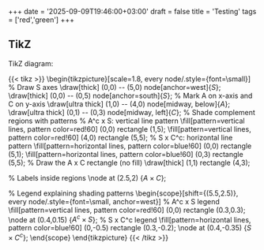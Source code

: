 +++
date = '2025-09-09T19:46:00+03:00'
draft = false
title = 'Testing'
tags = ['red','green']
+++

## TikZ

TikZ diagram:

{{< tikz >}}
\begin{tikzpicture}[scale=1.8, every node/.style={font=\small}]
  % Draw S axes
  \draw[thick] (0,0) -- (5,0) node[anchor=west]{$S$};
  \draw[thick] (0,0) -- (0,5) node[anchor=south]{$S$};
  % Mark A on x-axis and C on y-axis
  \draw[ultra thick] (1,0) -- (4,0) node[midway, below]{$A$};
  \draw[ultra thick] (0,1) -- (0,3) node[midway, left]{$C$};
  % Shade complement regions with patterns
  % A^c x S: vertical line pattern
  \fill[pattern=vertical lines, pattern color=red!60] (0,0) rectangle (1,5);
  \fill[pattern=vertical lines, pattern color=red!60] (4,0) rectangle (5,5);
  % S x C^c: horizontal line pattern
  \fill[pattern=horizontal lines, pattern color=blue!60] (0,0) rectangle (5,1);
  \fill[pattern=horizontal lines, pattern color=blue!60] (0,3) rectangle (5,5);
  % Draw the A x C rectangle (no fill)
  \draw[thick] (1,1) rectangle (4,3);

  % Labels inside regions
  \node at (2.5,2) {$A\times C$};

  % Legend explaining shading patterns
  \begin{scope}[shift={(5.5,2.5)}, every node/.style={font=\small, anchor=west}]
    % A^c x S legend
    \fill[pattern=vertical lines, pattern color=red!60] (0,0) rectangle (0.3,0.3);
    \node at (0.4,0.15) {$A^c\times S$};
    % S x C^c legend
    \fill[pattern=horizontal lines, pattern color=blue!60] (0,-0.5) rectangle (0.3,-0.2);
    \node at (0.4,-0.35) {$S\times C^c$};
  \end{scope}
\end{tikzpicture}
{{< /tikz >}}
